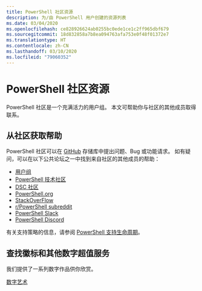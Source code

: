 ```yaml
---
title: PowerShell 社区资源
description: 为/由 PowerShell 用户创建的资源列表
ms.date: 03/04/2020
ms.openlocfilehash: ce828926624ab0255bc0ede1ce1c2ff965dbf679
ms.sourcegitcommit: 18d832858a7b8ea094763afa753e0f48f01372e7
ms.translationtype: HT
ms.contentlocale: zh-CN
ms.lasthandoff: 03/10/2020
ms.locfileid: "79060352"
---
```

# <a name="powershell-community-resources"></a>PowerShell 社区资源

PowerShell 社区是一个充满活力的用户组。 本文可帮助你与社区的其他成员取得联系。

## <a name="getting-support-from-the-community"></a>从社区获取帮助

PowerShell 社区可以在 [GitHub](https://github.com/powershell/powershell/issues) 存储库中提出问题、Bug 或功能请求。 如有疑问，可以在以下公共论坛之一中找到来自社区的其他成员的帮助：

- [用户组](https://aka.ms/psusergroup)
- [PowerShell 技术社区](https://techcommunity.microsoft.com/t5/PowerShell/ct-p/WindowsPowerShell)
- [DSC 社区](https://dsccommunity.org/)
- [PowerShell.org](https://powershell.org/)
- [StackOverFlow](https://stackoverflow.com/questions/tagged/powershell)
- [r/PowerShell subreddit](https://www.reddit.com/r/PowerShell/)
- [PowerShell Slack](https://join.slack.com/t/powershell/shared_invite/enQtNjk2ODE4MTkxNTY4LWJlOTU3NzBiYWFiMjM3Mzg3M2E5OGJiNGE4YjVhODVlNWNlY2I2ZWRkNGY2NjE4MThiYTg4OWI5NjA4MDM3ZjQ)
- [PowerShell Discord](https://discord.gg/Ju25cw6)

有关支持策略的信息，请参阅 [PowerShell 支持生命周期](/powershell/scripting/powershell-support-lifecycle)。

## <a name="looking-for-logos-and-other-digital-goodies"></a>查找徽标和其他数字超值服务

我们提供了一系列数字作品供你欣赏。

[数字艺术](https://docs.microsoft.com/powershell/scripting/community/digital-art.md)
